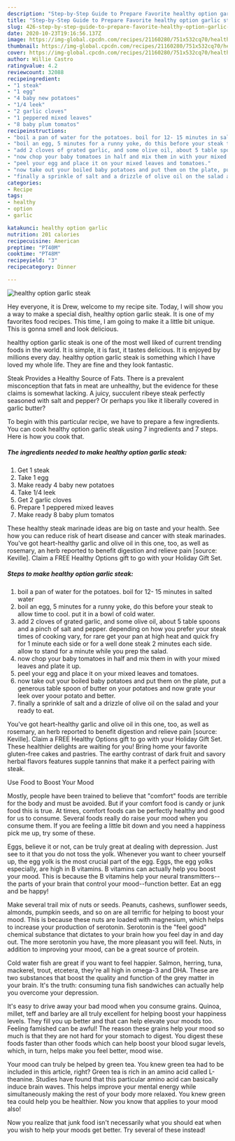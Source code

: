 ```yaml
---
description: "Step-by-Step Guide to Prepare Favorite healthy option garlic steak"
title: "Step-by-Step Guide to Prepare Favorite healthy option garlic steak"
slug: 426-step-by-step-guide-to-prepare-favorite-healthy-option-garlic-steak
date: 2020-10-23T19:16:56.137Z
image: https://img-global.cpcdn.com/recipes/21160280/751x532cq70/healthy-option-garlic-steak-recipe-main-photo.jpg
thumbnail: https://img-global.cpcdn.com/recipes/21160280/751x532cq70/healthy-option-garlic-steak-recipe-main-photo.jpg
cover: https://img-global.cpcdn.com/recipes/21160280/751x532cq70/healthy-option-garlic-steak-recipe-main-photo.jpg
author: Willie Castro
ratingvalue: 4.2
reviewcount: 32088
recipeingredient:
- "1 steak"
- "1 egg"
- "4 baby new potatoes"
- "1/4 leek"
- "2 garlic cloves"
- "1 peppered mixed leaves"
- "8 baby plum tomatos"
recipeinstructions:
- "boil a pan of water for the potatoes. boil for 12- 15 minutes in salted water"
- "boil an egg, 5 minutes for a runny yoke, do this before your steak to allow time to cool. put it in a bowl of cold water."
- "add 2 cloves of grated garlic, and some olive oil, about 5 table spoons and a pinch of salt and pepper. depending on how you prefer your steak times of cooking vary, for rare get your pan at high heat and quick fry for 1 minute each side or for a well done steak 2 minutes each side. allow to stand for a minute while you prep the salad."
- "now chop your baby tomatoes in half and mix them in with your mixed leaves and plate it up."
- "peel your egg and place it on your mixed leaves and tomatoes."
- "now take out your boiled baby potatoes and put them on the plate, put a generous table spoon of butter on your potatoes and now grate your leek over yoour potato and better."
- "finally a sprinkle of salt and a drizzle of olive oil on the salad and your ready to eat."
categories:
- Recipe
tags:
- healthy
- option
- garlic

katakunci: healthy option garlic 
nutrition: 201 calories
recipecuisine: American
preptime: "PT40M"
cooktime: "PT48M"
recipeyield: "3"
recipecategory: Dinner

---
```



![healthy option garlic steak](https://img-global.cpcdn.com/recipes/21160280/751x532cq70/healthy-option-garlic-steak-recipe-main-photo.jpg)

Hey everyone, it is Drew, welcome to my recipe site. Today, I will show you a way to make a special dish, healthy option garlic steak. It is one of my favorites food recipes. This time, I am going to make it a little bit unique. This is gonna smell and look delicious.

healthy option garlic steak is one of the most well liked of current trending foods in the world. It is simple, it is fast, it tastes delicious. It is enjoyed by millions every day. healthy option garlic steak is something which I have loved my whole life. They are fine and they look fantastic.

Steak Provides a Healthy Source of Fats. There is a prevalent misconception that fats in meat are unhealthy, but the evidence for these claims is somewhat lacking. A juicy, succulent ribeye steak perfectly seasoned with salt and pepper? Or perhaps you like it liberally covered in garlic butter?


To begin with this particular recipe, we have to prepare a few ingredients. You can cook healthy option garlic steak using 7 ingredients and 7 steps. Here is how you cook that.

<!--inarticleads1-->

##### The ingredients needed to make healthy option garlic steak:

1. Get 1 steak
1. Take 1 egg
1. Make ready 4 baby new potatoes
1. Take 1/4 leek
1. Get 2 garlic cloves
1. Prepare 1 peppered mixed leaves
1. Make ready 8 baby plum tomatos


These healthy steak marinade ideas are big on taste and your health. See how you can reduce risk of heart disease and cancer with steak marinades. You&#39;ve got heart-healthy garlic and olive oil in this one, too, as well as rosemary, an herb reported to benefit digestion and relieve pain [source: Keville]. Claim a FREE Healthy Options gift to go with your Holiday Gift Set. 

<!--inarticleads2-->

##### Steps to make healthy option garlic steak:

1. boil a pan of water for the potatoes. boil for 12- 15 minutes in salted water
1. boil an egg, 5 minutes for a runny yoke, do this before your steak to allow time to cool. put it in a bowl of cold water.
1. add 2 cloves of grated garlic, and some olive oil, about 5 table spoons and a pinch of salt and pepper. depending on how you prefer your steak times of cooking vary, for rare get your pan at high heat and quick fry for 1 minute each side or for a well done steak 2 minutes each side. allow to stand for a minute while you prep the salad.
1. now chop your baby tomatoes in half and mix them in with your mixed leaves and plate it up.
1. peel your egg and place it on your mixed leaves and tomatoes.
1. now take out your boiled baby potatoes and put them on the plate, put a generous table spoon of butter on your potatoes and now grate your leek over yoour potato and better.
1. finally a sprinkle of salt and a drizzle of olive oil on the salad and your ready to eat.


You&#39;ve got heart-healthy garlic and olive oil in this one, too, as well as rosemary, an herb reported to benefit digestion and relieve pain [source: Keville]. Claim a FREE Healthy Options gift to go with your Holiday Gift Set. These healthier delights are waiting for you! Bring home your favorite gluten-free cakes and pastries. The earthy contrast of dark fruit and savory herbal flavors features supple tannins that make it a perfect pairing with steak. 

Use Food to Boost Your Mood


Mostly, people have been trained to believe that "comfort" foods are terrible for the body and must be avoided. But if your comfort food is candy or junk food this is true. At times, comfort foods can be perfectly healthy and good for us to consume. Several foods really do raise your mood when you consume them. If you are feeling a little bit down and you need a happiness pick me up, try some of these.

Eggs, believe it or not, can be truly great at dealing with depression. Just see to it that you do not toss the yolk. Whenever you want to cheer yourself up, the egg yolk is the most crucial part of the egg. Eggs, the egg yolks especially, are high in B vitamins. B vitamins can actually help you boost your mood. This is because the B vitamins help your neural transmitters--the parts of your brain that control your mood--function better. Eat an egg and be happy!

Make several trail mix of nuts or seeds. Peanuts, cashews, sunflower seeds, almonds, pumpkin seeds, and so on are all terrific for helping to boost your mood. This is because these nuts are loaded with magnesium, which helps to increase your production of serotonin. Serotonin is the "feel good" chemical substance that dictates to your brain how you feel day in and day out. The more serotonin you have, the more pleasant you will feel. Nuts, in addition to improving your mood, can be a great source of protein.

Cold water fish are great if you want to feel happier. Salmon, herring, tuna, mackerel, trout, etcetera, they're all high in omega-3 and DHA. These are two substances that boost the quality and function of the grey matter in your brain. It's the truth: consuming tuna fish sandwiches can actually help you overcome your depression. 

It's easy to drive away your bad mood when you consume grains. Quinoa, millet, teff and barley are all truly excellent for helping boost your happiness levels. They fill you up better and that can help elevate your moods too. Feeling famished can be awful! The reason these grains help your mood so much is that they are not hard for your stomach to digest. You digest these foods faster than other foods which can help boost your blood sugar levels, which, in turn, helps make you feel better, mood wise.

Your mood can truly be helped by green tea. You knew green tea had to be included in this article, right? Green tea is rich in an amino acid called L-theanine. Studies have found that this particular amino acid can basically induce brain waves. This helps improve your mental energy while simultaneously making the rest of your body more relaxed. You knew green tea could help you be healthier. Now you know that applies to your mood also!

Now you realize that junk food isn't necessarily what you should eat when you wish to help your moods get better. Try several of these instead!

